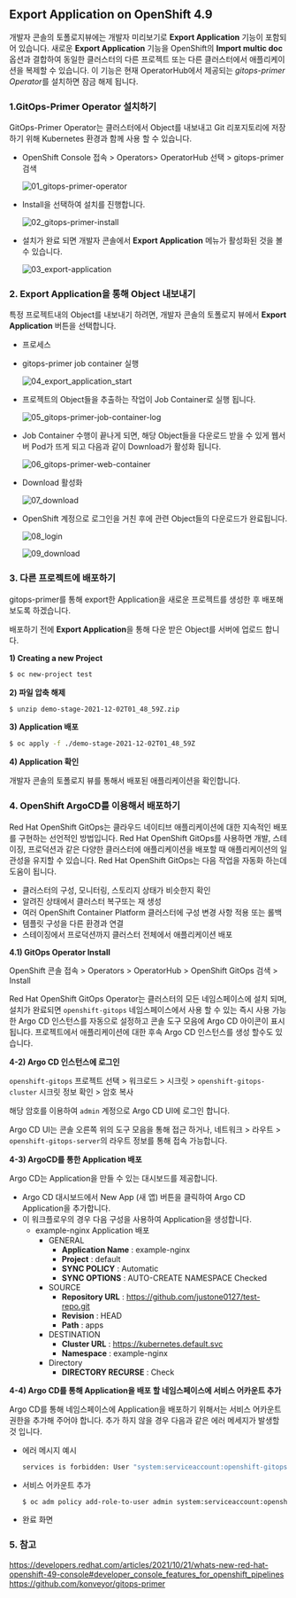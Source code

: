 ## Export Application on OpenShift 4.9

개발자 콘솔의 토폴로지뷰에는 개발자 미리보기로 **Export Application** 기능이 포함되어 있습니다. 새로운 **Export Application** 기능을 OpenShift의 **Import multic doc** 옵션과 결합하여 동일한 클러스터의 다른 프로젝트 또는 다른 클러스터에서 애플리케이션을 복제할 수 있습니다. 이 기능은 현재 OperatorHub에서 제공되는 *gitops-primer Operator*를 설치하면 잠금 해제 됩니다.



### 1.GitOps-Primer Operator 설치하기

GitOps-Primer Operator는 클러스터에서 Object를 내보내고 Git 리포지토리에 저장하기 위해 Kubernetes 환경과 함께 사용 할 수 있습니다.

- OpenShift Console 접속 > Operators> OperatorHub 선택 > gitops-primer 검색 

  ![01_gitops-primer-operator](https://github.com/justone0127/Export-Application-on-OpenShift-4.9/blob/main/01_gitops-primer-operator.png?raw=true)

- Install을 선택하여 설치를 진행합니다.

  ![02_gitops-primer-install](https://github.com/justone0127/Export-Application-on-OpenShift-4.9/blob/main/02_gitops-primer-install.png)

- 설치가 완료 되면 개발자 콘솔에서 **Export Application** 메뉴가 활성화된 것을 볼 수 있습니다.

  ![03_export-application](https://github.com/justone0127/Export-Application-on-OpenShift-4.9/blob/main/03_export-application.png)

### 2. Export Application을 통해 Object 내보내기

특정 프로젝트내의 Object를 내보내기 하려면, 개발자 콘솔의 토폴로지 뷰에서 **Export Application** 버튼을 선택합니다.

-  프로세스

  - gitops-primer job container 실행

    ![04_export_application_start](https://github.com/justone0127/Export-Application-on-OpenShift-4.9/blob/main/04_export_application_start.png)

  - 프로젝트의 Object들을 추출하는 작업이 Job Container로 실행 됩니다.

    ![05_gitops-primer-job-container-log](https://github.com/justone0127/Export-Application-on-OpenShift-4.9/blob/main/05_gitops-primer-job-container-log.png)

  - Job Container 수행이 끝나게 되면, 해당 Object들을 다운로드 받을 수 있게 웹서버 Pod가 뜨게 되고 다음과 같이 Download가 활성화 됩니다.

    ![06_gitops-primer-web-container](https://github.com/justone0127/Export-Application-on-OpenShift-4.9/blob/main/06_gitops-primer-web-container.png)

  - Download 활성화 

    ![07_download](https://github.com/justone0127/Export-Application-on-OpenShift-4.9/blob/main/07_download.png)

  - OpenShift 계정으로 로그인을 거친 후에 관련 Object들의 다운로드가 완료됩니다.

    ![08_login](https://github.com/justone0127/Export-Application-on-OpenShift-4.9/blob/main/08_login.png)

    ![09_download](https://github.com/justone0127/Export-Application-on-OpenShift-4.9/blob/main/09_download.png)



### 3. 다른 프로젝트에 배포하기

gitops-primer를 통해 export한 Application을 새로운 프로젝트를 생성한 후 배포해 보도록 하겠습니다.

배포하기 전에 **Export Application**을 통해 다운 받은 Object를 서버에 업로드 합니다.

**1) Creating a new Project**

```bash
$ oc new-project test
```

**2) 파일 압축 해제**

```bash
$ unzip demo-stage-2021-12-02T01_48_59Z.zip
```

**3) Application 배포**

```bash
$ oc apply -f ./demo-stage-2021-12-02T01_48_59Z
```

**4) Application 확인**

개발자 콘솔의 토폴로지 뷰를 통해서 배포된 애플리케이션을 확인합니다.



### 4. OpenShift ArgoCD를 이용해서 배포하기

Red Hat OpenShift GitOps는 클라우드 네이티브 애플리케이션에 대한 지속적인 배포를 구현하는 선언적인 방법입니다. Red Hat OpenShift GitOps를 사용하면 개발, 스테이징, 프로덕션과 같은 다양한 클러스터에 애플리케이션을 배포할 때 애플리케이션의 일관성을 유지할 수 있습니다. Red Hat OpenShift GitOps는 다음 작업을 자동화 하는데 도움이 됩니다.

- 클러스터의 구성, 모니터링, 스토리지 상태가 비슷한지 확인
- 알려진 상태에서 클러스터 복구또는 재 생성
- 여러 OpenShift Container Platform 클러스터에 구성 변경 사항 적용 또는 롤백
- 템플릿 구성을 다른 환경과 연결
- 스테이징에서 프로덕션까지 클러스터 전체에서 애플리케이션 배포



**4.1) GitOps Operator Install**

OpenShift 콘솔 접속 > Operators > OperatorHub > OpenShift GitOps 검색 > Install

Red Hat OpenShift GitOps Operator는 클러스터의 모든 네임스페이스에 설치 되며, 설치가 완료되면 `openshift-gitops` 네임스페이스에서 사용 할 수 있는 즉시 사용 가능한 Argo CD 인스턴스를 자동으로 설정하고 콘솔 도구 모음에 Argo CD 아이콘이 표시됩니다. 프로젝트에서 애플리케이션에 대한 후속 Argo CD 인스턴스를 생성 할수도 있습니다.



**4-2) Argo CD 인스턴스에 로그인**

`openshift-gitops` 프로젝트 선택 > 워크로드 > 시크릿  > `openshift-gitops-cluster` 시크릿 정보 확인 > 암호 복사

해당 암호를 이용하여 `admin` 계정으로 Argo CD UI에 로그인 합니다.

Argo CD UI는 콘솔 오른쪽 위의 도구 모음을 통해 접근 하거나, 네트워크 > 라우트 > `openshift-gitops-server`의 라우트 정보를 통해 접속 가능합니다.




**4-3) ArgoCD를 통한 Application 배포**

Argo CD는 Application을 만들 수 있는 대시보드를 제공합니다.

- Argo CD 대시보드에서 New App (새 앱) 버튼을 클릭하여 Argo CD Application을 추가합니다.
- 이 워크플로우의 경우 다음 구성을 사용하여 Application을 생성합니다.
  - example-nginx Application 배포
    - GENERAL
      - **Application Name** : example-nginx
      - **Project** : default
      - **SYNC POLICY** : Automatic
      - **SYNC OPTIONS** : AUTO-CREATE NAMESPACE Checked
    - SOURCE
      - **Repository URL** : https://github.com/justone0127/test-repo.git
      - **Revision** : HEAD
      - **Path** : apps
    - DESTINATION
      - **Cluster URL** : https://kubernetes.default.svc
      - **Namespace** : example-nginx
    - Directory
      - **DIRECTORY RECURSE** : Check



**4-4) Argo CD를 통해 Application을 배포 할 네임스페이스에 서비스 어카운트 추가**

Argo CD를 통해 네임스페이스에 Application을 배포하기 위해서는 서비스 어카운트 권한을 추가해 주어야 합니다. 추가 하지 않을 경우 다음과 같은 에러 메세지가 발생할 것 입니다.

- 에러 메시지 예시

  ```bash
  services is forbidden: User "system:serviceaccount:openshift-gitops:openshift-gitops-argocd-application-controller" cannot create resource "services" in API group "" in the namespace "example-nginx"
  ```

- 서비스 어카운트 추가

  ```bash
  $ oc adm policy add-role-to-user admin system:serviceaccount:openshift-gitops:openshift-gitops-argocd-application-controller -n ${NAMESPACE}
  ```

- 완료 화면


### 5. 참고
https://developers.redhat.com/articles/2021/10/21/whats-new-red-hat-openshift-49-console#developer_console_features_for_openshift_pipelines
https://github.com/konveyor/gitops-primer
  
